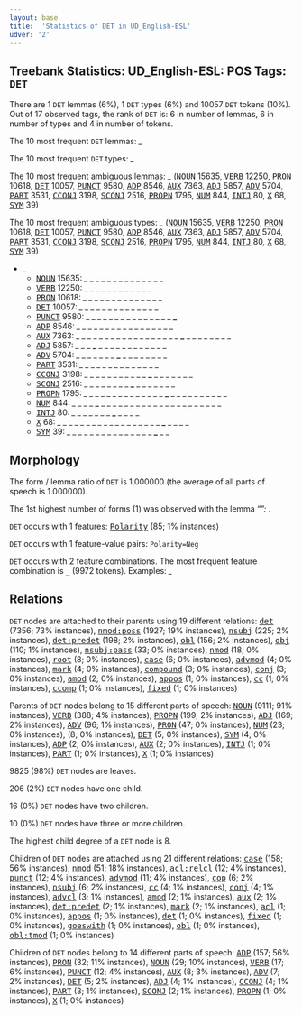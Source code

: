 ```yaml
---
layout: base
title:  'Statistics of DET in UD_English-ESL'
udver: '2'
---
```


## Treebank Statistics: UD_English-ESL: POS Tags: `DET`

There are 1 `DET` lemmas (6%), 1 `DET` types (6%) and 10057 `DET` tokens (10%).
Out of 17 observed tags, the rank of `DET` is: 6 in number of lemmas, 6 in number of types and 4 in number of tokens.

The 10 most frequent `DET` lemmas: <em>_</em>

The 10 most frequent `DET` types:  <em>_</em>

The 10 most frequent ambiguous lemmas: <em>_</em> (<tt><a href="en_esl-pos-NOUN.html">NOUN</a></tt> 15635, <tt><a href="en_esl-pos-VERB.html">VERB</a></tt> 12250, <tt><a href="en_esl-pos-PRON.html">PRON</a></tt> 10618, <tt><a href="en_esl-pos-DET.html">DET</a></tt> 10057, <tt><a href="en_esl-pos-PUNCT.html">PUNCT</a></tt> 9580, <tt><a href="en_esl-pos-ADP.html">ADP</a></tt> 8546, <tt><a href="en_esl-pos-AUX.html">AUX</a></tt> 7363, <tt><a href="en_esl-pos-ADJ.html">ADJ</a></tt> 5857, <tt><a href="en_esl-pos-ADV.html">ADV</a></tt> 5704, <tt><a href="en_esl-pos-PART.html">PART</a></tt> 3531, <tt><a href="en_esl-pos-CCONJ.html">CCONJ</a></tt> 3198, <tt><a href="en_esl-pos-SCONJ.html">SCONJ</a></tt> 2516, <tt><a href="en_esl-pos-PROPN.html">PROPN</a></tt> 1795, <tt><a href="en_esl-pos-NUM.html">NUM</a></tt> 844, <tt><a href="en_esl-pos-INTJ.html">INTJ</a></tt> 80, <tt><a href="en_esl-pos-X.html">X</a></tt> 68, <tt><a href="en_esl-pos-SYM.html">SYM</a></tt> 39)

The 10 most frequent ambiguous types:  <em>_</em> (<tt><a href="en_esl-pos-NOUN.html">NOUN</a></tt> 15635, <tt><a href="en_esl-pos-VERB.html">VERB</a></tt> 12250, <tt><a href="en_esl-pos-PRON.html">PRON</a></tt> 10618, <tt><a href="en_esl-pos-DET.html">DET</a></tt> 10057, <tt><a href="en_esl-pos-PUNCT.html">PUNCT</a></tt> 9580, <tt><a href="en_esl-pos-ADP.html">ADP</a></tt> 8546, <tt><a href="en_esl-pos-AUX.html">AUX</a></tt> 7363, <tt><a href="en_esl-pos-ADJ.html">ADJ</a></tt> 5857, <tt><a href="en_esl-pos-ADV.html">ADV</a></tt> 5704, <tt><a href="en_esl-pos-PART.html">PART</a></tt> 3531, <tt><a href="en_esl-pos-CCONJ.html">CCONJ</a></tt> 3198, <tt><a href="en_esl-pos-SCONJ.html">SCONJ</a></tt> 2516, <tt><a href="en_esl-pos-PROPN.html">PROPN</a></tt> 1795, <tt><a href="en_esl-pos-NUM.html">NUM</a></tt> 844, <tt><a href="en_esl-pos-INTJ.html">INTJ</a></tt> 80, <tt><a href="en_esl-pos-X.html">X</a></tt> 68, <tt><a href="en_esl-pos-SYM.html">SYM</a></tt> 39)


* <em>_</em>
  * <tt><a href="en_esl-pos-NOUN.html">NOUN</a></tt> 15635: <em>_ _ _ _ <b>_</b> _ _ _ _ _ <b>_</b> _ _ _ _ _</em>
  * <tt><a href="en_esl-pos-VERB.html">VERB</a></tt> 12250: <em>_ <b>_</b> _ _ _ _ <b>_</b> _ _ _ _ <b>_</b> _ <b>_</b> _ _</em>
  * <tt><a href="en_esl-pos-PRON.html">PRON</a></tt> 10618: <em><b>_</b> _ _ _ _ _ _ _ _ _ _ _ _ _ <b>_</b> _</em>
  * <tt><a href="en_esl-pos-DET.html">DET</a></tt> 10057: <em>_ _ <b>_</b> _ _ _ _ _ _ <b>_</b> _ _ _ _ _ _</em>
  * <tt><a href="en_esl-pos-PUNCT.html">PUNCT</a></tt> 9580: <em>_ _ _ _ _ _ _ _ _ _ _ _ _ _ _ <b>_</b></em>
  * <tt><a href="en_esl-pos-ADP.html">ADP</a></tt> 8546: <em>_ _ _ _ _ _ _ _ _ <b>_</b> _ _ _ _ _ _ <b>_</b> _ _</em>
  * <tt><a href="en_esl-pos-AUX.html">AUX</a></tt> 7363: <em>_ _ _ _ _ _ _ _ _ _ _ _ _ _ _ _ _ _ <b>_</b> _ _ _ _ _ _ _ _</em>
  * <tt><a href="en_esl-pos-ADJ.html">ADJ</a></tt> 5857: <em>_ _ _ <b>_</b> _ _ _ _ _ _ _ _ _ _ _ _</em>
  * <tt><a href="en_esl-pos-ADV.html">ADV</a></tt> 5704: <em>_ _ _ _ _ _ _ <b>_</b> _ _ _ _ _ _ _ _</em>
  * <tt><a href="en_esl-pos-PART.html">PART</a></tt> 3531: <em>_ _ _ _ _ <b>_</b> _ _ _ _ _ _ <b>_</b> _ _ _</em>
  * <tt><a href="en_esl-pos-CCONJ.html">CCONJ</a></tt> 3198: <em>_ _ _ _ _ _ _ _ _ _ _ <b>_</b> _ _ _ _ _ _ _</em>
  * <tt><a href="en_esl-pos-SCONJ.html">SCONJ</a></tt> 2516: <em>_ _ _ _ _ _ _ _ <b>_</b> _ _ _ _ _ _ _</em>
  * <tt><a href="en_esl-pos-PROPN.html">PROPN</a></tt> 1795: <em>_ _ _ _ _ _ _ _ _ _ _ _ _ _ <b>_</b> _ _ _ _ _ _ _ _ _ _</em>
  * <tt><a href="en_esl-pos-NUM.html">NUM</a></tt> 844: <em>_ _ _ _ <b>_</b> _ _ _ _ _ _ _ _ _ _ _ _ _ _ _ _ _ _ _ _ _</em>
  * <tt><a href="en_esl-pos-INTJ.html">INTJ</a></tt> 80: <em>_ _ _ _ _ _ _ <b>_</b> _ _ _ _</em>
  * <tt><a href="en_esl-pos-X.html">X</a></tt> 68: <em>_ _ _ _ _ _ _ _ _ _ _ _ _ _ _ _ _ _ <b>_</b> _ _ _ _</em>
  * <tt><a href="en_esl-pos-SYM.html">SYM</a></tt> 39: <em>_ _ _ _ _ _ _ _ _ _ _ _ _ _ _ <b>_</b> _ _</em>

## Morphology

The form / lemma ratio of `DET` is 1.000000 (the average of all parts of speech is 1.000000).

The 1st highest number of forms (1) was observed with the lemma “_”: <em>_</em>.

`DET` occurs with 1 features: <tt><a href="en_esl-feat-Polarity.html">Polarity</a></tt> (85; 1% instances)

`DET` occurs with 1 feature-value pairs: `Polarity=Neg`

`DET` occurs with 2 feature combinations.
The most frequent feature combination is `_` (9972 tokens).
Examples: <em>_</em>


## Relations

`DET` nodes are attached to their parents using 19 different relations: <tt><a href="en_esl-dep-det.html">det</a></tt> (7356; 73% instances), <tt><a href="en_esl-dep-nmod-poss.html">nmod:poss</a></tt> (1927; 19% instances), <tt><a href="en_esl-dep-nsubj.html">nsubj</a></tt> (225; 2% instances), <tt><a href="en_esl-dep-det-predet.html">det:predet</a></tt> (198; 2% instances), <tt><a href="en_esl-dep-obl.html">obl</a></tt> (156; 2% instances), <tt><a href="en_esl-dep-obj.html">obj</a></tt> (110; 1% instances), <tt><a href="en_esl-dep-nsubj-pass.html">nsubj:pass</a></tt> (33; 0% instances), <tt><a href="en_esl-dep-nmod.html">nmod</a></tt> (18; 0% instances), <tt><a href="en_esl-dep-root.html">root</a></tt> (8; 0% instances), <tt><a href="en_esl-dep-case.html">case</a></tt> (6; 0% instances), <tt><a href="en_esl-dep-advmod.html">advmod</a></tt> (4; 0% instances), <tt><a href="en_esl-dep-mark.html">mark</a></tt> (4; 0% instances), <tt><a href="en_esl-dep-compound.html">compound</a></tt> (3; 0% instances), <tt><a href="en_esl-dep-conj.html">conj</a></tt> (3; 0% instances), <tt><a href="en_esl-dep-amod.html">amod</a></tt> (2; 0% instances), <tt><a href="en_esl-dep-appos.html">appos</a></tt> (1; 0% instances), <tt><a href="en_esl-dep-cc.html">cc</a></tt> (1; 0% instances), <tt><a href="en_esl-dep-ccomp.html">ccomp</a></tt> (1; 0% instances), <tt><a href="en_esl-dep-fixed.html">fixed</a></tt> (1; 0% instances)

Parents of `DET` nodes belong to 15 different parts of speech: <tt><a href="en_esl-pos-NOUN.html">NOUN</a></tt> (9111; 91% instances), <tt><a href="en_esl-pos-VERB.html">VERB</a></tt> (388; 4% instances), <tt><a href="en_esl-pos-PROPN.html">PROPN</a></tt> (199; 2% instances), <tt><a href="en_esl-pos-ADJ.html">ADJ</a></tt> (169; 2% instances), <tt><a href="en_esl-pos-ADV.html">ADV</a></tt> (96; 1% instances), <tt><a href="en_esl-pos-PRON.html">PRON</a></tt> (47; 0% instances), <tt><a href="en_esl-pos-NUM.html">NUM</a></tt> (23; 0% instances),  (8; 0% instances), <tt><a href="en_esl-pos-DET.html">DET</a></tt> (5; 0% instances), <tt><a href="en_esl-pos-SYM.html">SYM</a></tt> (4; 0% instances), <tt><a href="en_esl-pos-ADP.html">ADP</a></tt> (2; 0% instances), <tt><a href="en_esl-pos-AUX.html">AUX</a></tt> (2; 0% instances), <tt><a href="en_esl-pos-INTJ.html">INTJ</a></tt> (1; 0% instances), <tt><a href="en_esl-pos-PART.html">PART</a></tt> (1; 0% instances), <tt><a href="en_esl-pos-X.html">X</a></tt> (1; 0% instances)

9825 (98%) `DET` nodes are leaves.

206 (2%) `DET` nodes have one child.

16 (0%) `DET` nodes have two children.

10 (0%) `DET` nodes have three or more children.

The highest child degree of a `DET` node is 8.

Children of `DET` nodes are attached using 21 different relations: <tt><a href="en_esl-dep-case.html">case</a></tt> (158; 56% instances), <tt><a href="en_esl-dep-nmod.html">nmod</a></tt> (51; 18% instances), <tt><a href="en_esl-dep-acl-relcl.html">acl:relcl</a></tt> (12; 4% instances), <tt><a href="en_esl-dep-punct.html">punct</a></tt> (12; 4% instances), <tt><a href="en_esl-dep-advmod.html">advmod</a></tt> (11; 4% instances), <tt><a href="en_esl-dep-cop.html">cop</a></tt> (6; 2% instances), <tt><a href="en_esl-dep-nsubj.html">nsubj</a></tt> (6; 2% instances), <tt><a href="en_esl-dep-cc.html">cc</a></tt> (4; 1% instances), <tt><a href="en_esl-dep-conj.html">conj</a></tt> (4; 1% instances), <tt><a href="en_esl-dep-advcl.html">advcl</a></tt> (3; 1% instances), <tt><a href="en_esl-dep-amod.html">amod</a></tt> (2; 1% instances), <tt><a href="en_esl-dep-aux.html">aux</a></tt> (2; 1% instances), <tt><a href="en_esl-dep-det-predet.html">det:predet</a></tt> (2; 1% instances), <tt><a href="en_esl-dep-mark.html">mark</a></tt> (2; 1% instances), <tt><a href="en_esl-dep-acl.html">acl</a></tt> (1; 0% instances), <tt><a href="en_esl-dep-appos.html">appos</a></tt> (1; 0% instances), <tt><a href="en_esl-dep-det.html">det</a></tt> (1; 0% instances), <tt><a href="en_esl-dep-fixed.html">fixed</a></tt> (1; 0% instances), <tt><a href="en_esl-dep-goeswith.html">goeswith</a></tt> (1; 0% instances), <tt><a href="en_esl-dep-obl.html">obl</a></tt> (1; 0% instances), <tt><a href="en_esl-dep-obl-tmod.html">obl:tmod</a></tt> (1; 0% instances)

Children of `DET` nodes belong to 14 different parts of speech: <tt><a href="en_esl-pos-ADP.html">ADP</a></tt> (157; 56% instances), <tt><a href="en_esl-pos-PRON.html">PRON</a></tt> (32; 11% instances), <tt><a href="en_esl-pos-NOUN.html">NOUN</a></tt> (29; 10% instances), <tt><a href="en_esl-pos-VERB.html">VERB</a></tt> (17; 6% instances), <tt><a href="en_esl-pos-PUNCT.html">PUNCT</a></tt> (12; 4% instances), <tt><a href="en_esl-pos-AUX.html">AUX</a></tt> (8; 3% instances), <tt><a href="en_esl-pos-ADV.html">ADV</a></tt> (7; 2% instances), <tt><a href="en_esl-pos-DET.html">DET</a></tt> (5; 2% instances), <tt><a href="en_esl-pos-ADJ.html">ADJ</a></tt> (4; 1% instances), <tt><a href="en_esl-pos-CCONJ.html">CCONJ</a></tt> (4; 1% instances), <tt><a href="en_esl-pos-PART.html">PART</a></tt> (3; 1% instances), <tt><a href="en_esl-pos-SCONJ.html">SCONJ</a></tt> (2; 1% instances), <tt><a href="en_esl-pos-PROPN.html">PROPN</a></tt> (1; 0% instances), <tt><a href="en_esl-pos-X.html">X</a></tt> (1; 0% instances)

